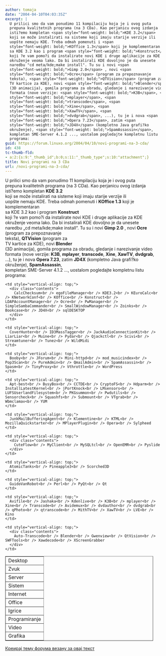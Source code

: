 ```yaml
---
author: tomaja
date: "2004-04-10T04:03:35Z"
excerpt: |
  U prilici smo da vam ponudimo 11 kompilaciju koja je i ovog puta
  prepuna kvalitetnih programa (na 3 CDa). Kao perjanicu ovog izdanja
  isti?emo kompletan <span style="font-weight: bold;">KDE 3.2</span>
  koji se može instalirati na sisteme koji imaju starije verzije ili
  uopšte nemaju KDE. Treba odmah pomenuti i <span
  style="font-weight: bold;">KOffice 1.3</span> koji je komplementaran
  sa KDE 3.2 kao i program <span style="font-weight: bold;">Konstruct</span>
  koji ?e vam pomo?i da instalirate novi KDE i druge aplikacije za KDE
  okruženje veoma lako. Da bi instalirali KDE dovoljno je da unesete
  naredbu "cd meta/kde;make install". Tu su i novi <span
  style="font-weight: bold;">Gimp 2.0</span> , novi <span
  style="font-weight: bold;">Ocre</span> (program za prepoznavanje
  teksta), <span style="font-weight: bold;">QTVision</span> (program za
  TV kartice za KDE), novi <span style="font-weight: bold;">Blender</span>
  (3D animacija), gomila programa za obradu, gledanje i narezivanje video
  formata (nove verzije: <span style="font-weight: bold;">K3B</span>, <span
  style="font-weight: bold;">mplayer</span>, <span
  style="font-weight: bold;">transcode</span>, <span
  style="font-weight: bold;">Xine</span>, <span
  style="font-weight: bold;">XawTV</span>, <span
  style="font-weight: bold;">dvdgrab</span>, ...), tu je i nova <span
  style="font-weight: bold;">Opera 7.23</span>, zatim <span
  style="font-weight: bold;">JD4X</span> (kompletno Java grafi?ko
  okruženje), <span style="font-weight: bold;">SpamAssassin</span>,
  kompletan SME-Server 4.1.2 ..., uostalom pogledajte kompletnu listu
  programa:
guid: https://forum.linuxo.org/2004/04/10/novi-programi-na-3-cda/
id: 438
tc-thumb-fld:
- a:2:{s:9:"_thumb_id";b:0;s:11:"_thumb_type";s:10:"attachment";}
title: Novi programi na 3 CDa
url: /novi-programi-na-3-cda/
---
```

U prilici smo da vam ponudimo 11 kompilaciju koja je i ovog puta  
prepuna kvalitetnih programa (na 3 CDa). Kao perjanicu ovog izdanja  
isti?emo kompletan <span style="font-weight: bold;">KDE 3.2</span>  
koji se može instalirati na sisteme koji imaju starije verzije ili  
uopšte nemaju KDE. Treba odmah pomenuti i <span
style="font-weight: bold;">KOffice 1.3</span> koji je komplementaran  
sa KDE 3.2 kao i program <span style="font-weight: bold;">Konstruct</span>  
koji ?e vam pomo?i da instalirate novi KDE i druge aplikacije za KDE  
okruženje veoma lako. Da bi instalirali KDE dovoljno je da unesete  
naredbu &#8222;cd meta/kde;make install&#8220;. Tu su i novi <span
style="font-weight: bold;">Gimp 2.0</span> , novi <span
style="font-weight: bold;">Ocre</span> (program za prepoznavanje  
teksta), <span style="font-weight: bold;">QTVision</span> (program za  
TV kartice za KDE), novi <span style="font-weight: bold;">Blender</span>  
(3D animacija), gomila programa za obradu, gledanje i narezivanje video  
formata (nove verzije: <span style="font-weight: bold;">K3B</span>, <span
style="font-weight: bold;">mplayer</span>, <span
style="font-weight: bold;">transcode</span>, <span
style="font-weight: bold;">Xine</span>, <span
style="font-weight: bold;">XawTV</span>, <span
style="font-weight: bold;">dvdgrab</span>, &#8230;), tu je i nova <span
style="font-weight: bold;">Opera 7.23</span>, zatim <span
style="font-weight: bold;">JD4X</span> (kompletno Java grafi?ko  
okruženje), <span style="font-weight: bold;">SpamAssassin</span>,  
kompletan SME-Server 4.1.2 &#8230;, uostalom pogledajte kompletnu listu  
programa:<!--break-->

<table style="text-align: left; width: 95%;" border="1" cellspacing="2"
cellpadding="2">
  </p> <tr>
    <td style="vertical-align: top;">
      Desktop
    </td>
    
    <td style="vertical-align: top;">
      <div class="contents">
        CalcChecksum<br /> egoFileManager<br /> KDE3.2<br /> KEuroCalc<br /> KNetworkConf<br /> KOffice<br /> Konstruct<br /> LDAPAccountManager<br /> Ocre<br /> PwManager<br /> SimpleSambaCommander<br /> SmallWindowManager<br /> Zoinks<br /> Bookcase<br /> JD4X<br /> sqlDESKTOP
      </div>
    </td>
  </tr>
  
  <tr>
    <td style="vertical-align: top;">
      Zvuk
    </td>
    
    <td style="vertical-align: top;">
      CoverHunter<br /> ID3MassTagger<br /> JackAudioConnectionKit<br /> LiarLiar<br /> Muine<br /> Pydar<br /> Qjackctl<br /> Scivi<br /> Streamtuner<br /> Tunez<br /> WildMidi
    </td>
  </tr>
  
  <tr>
    <td style="vertical-align: top;">
      Server
    </td>
    
    <td style="vertical-align: top;">
      Booby<br /> JForum<br /> Mini-httpd<br /> mod_musicindex<br /> Pop3Scan<br /> PureAdmin<br /> QmailAdmin<br /> SpamAssassin<br /> Spasm<br /> TinyProxy<br /> Vthrottle<br /> WordPress
    </td>
  </tr>
  
  <tr>
    <td style="vertical-align: top;">
      Sistem
    </td>
    
    <td style="vertical-align: top;">
      Apt-best<br /> BusyBox<br /> CCTDE<br /> CryptoFS<br /> Hdparm<br /> InstallLatestKernel<br /> jPortKnock<br /> LMsensors<br /> LUFSUserlandFilesystem<br /> PKGsummon<br /> Pwdutils<br /> Sensorcheck<br /> Squashfs<br /> Submount<br /> VTgrab<br /> Wbmclamav<br /> YUM
    </td>
  </tr>
  
  <tr>
    <td style="vertical-align: top;">
      Internet
    </td>
    
    <td style="vertical-align: top;">
      JunkMailBufferingAgent<br /> Klementine<br /> KTML<br /> MozillaQuickstarter<br /> MPlayerPlugin<br /> Opera<br /> Sylpheed
    </td>
  </tr>
  
  <tr>
    <td style="vertical-align: top;">
      Office
    </td>
    
    <td style="vertical-align: top;">
      <div class="contents">
        CuteFlow<br /> MyClient<br /> MySQLtcl<br /> OpenEMR<br /> Pyslide
      </div>
    </td>
  </tr>
  
  <tr>
    <td style="vertical-align: top;">
      Igrice
    </td>
    
    <td style="vertical-align: top;">
      AtomicTanks<br /> Pineapple3<br /> Scorched3D
    </td>
  </tr>
  
  <tr>
    <td style="vertical-align: top;">
      Programiranje
    </td>
    
    <td style="vertical-align: top;">
      GuidoVanRobot<br /> Perl<br /> PyQt<br /> Qt
    </td>
  </tr>
  
  <tr>
    <td style="vertical-align: top;">
      Video
    </td>
    
    <td style="vertical-align: top;">
      Avifile<br /> Jashaka<br /> Kdenlive<br /> K3B<br /> mplayer<br /> Xine<br /> Transcode<br /> Avidemux<br /> dvdauthor<br /> dvdgrab<br /> qPhoto<br /> qtranscode<br /> MithTV<br /> XawTV<br /> LVE<br /> Kino
    </td>
  </tr>
  
  <tr>
    <td style="vertical-align: top;">
      Grafika
    </td>
    
    <td style="vertical-align: top;">
      <div class="contents">
        Auto-Transcode<br /> Blender<br /> Gwenview<br /> QtVision<br /> SWFTools<br /> Xawdecode<br /> XScreenGrabber
      </div>
    </td>
  </tr>
</table>

[Креирај тему форума везану за овај текст](https://linuxo.org/nova-tema-na-forumu/?se_pid=438)